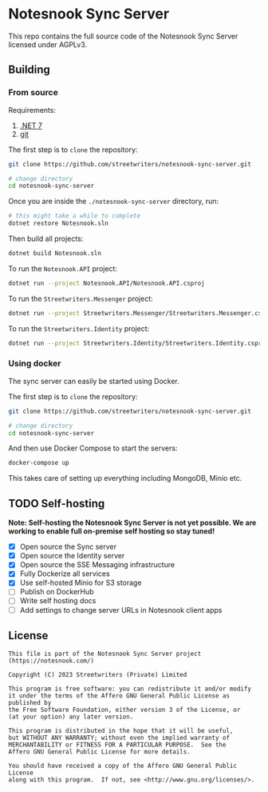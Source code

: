 # Notesnook Sync Server

This repo contains the full source code of the Notesnook Sync Server licensed under AGPLv3.

## Building

### From source

Requirements:

1. [.NET 7](https://dotnet.microsoft.com/en-us/download/dotnet/7.0)
2. [git](https://git-scm.com/downloads)

The first step is to `clone` the repository:

```bash
git clone https://github.com/streetwriters/notesnook-sync-server.git

# change directory
cd notesnook-sync-server
```

Once you are inside the `./notesnook-sync-server` directory, run:

```bash
# this might take a while to complete
dotnet restore Notesnook.sln
```

Then build all projects:

```bash
dotnet build Notesnook.sln
```

To run the `Notesnook.API` project:

```bash
dotnet run --project Notesnook.API/Notesnook.API.csproj
```

To run the `Streetwriters.Messenger` project:

```bash
dotnet run --project Streetwriters.Messenger/Streetwriters.Messenger.csproj
```

To run the `Streetwriters.Identity` project:

```bash
dotnet run --project Streetwriters.Identity/Streetwriters.Identity.csproj
```

### Using docker

The sync server can easily be started using Docker.

The first step is to `clone` the repository:

```bash
git clone https://github.com/streetwriters/notesnook-sync-server.git

# change directory
cd notesnook-sync-server
```

And then use Docker Compose to start the servers:

```bash
docker-compose up
```

This takes care of setting up everything including MongoDB, Minio etc.

## TODO Self-hosting

**Note: Self-hosting the Notesnook Sync Server is not yet possible. We are working to enable full on-premise self hosting so stay tuned!**

- [x] Open source the Sync server
- [x] Open source the Identity server
- [x] Open source the SSE Messaging infrastructure
- [x] Fully Dockerize all services
- [x] Use self-hosted Minio for S3 storage
- [ ] Publish on DockerHub
- [ ] Write self hosting docs
- [ ] Add settings to change server URLs in Notesnook client apps

## License

```
This file is part of the Notesnook Sync Server project (https://notesnook.com/)

Copyright (C) 2023 Streetwriters (Private) Limited

This program is free software: you can redistribute it and/or modify
it under the terms of the Affero GNU General Public License as published by
the Free Software Foundation, either version 3 of the License, or
(at your option) any later version.

This program is distributed in the hope that it will be useful,
but WITHOUT ANY WARRANTY; without even the implied warranty of
MERCHANTABILITY or FITNESS FOR A PARTICULAR PURPOSE.  See the
Affero GNU General Public License for more details.

You should have received a copy of the Affero GNU General Public License
along with this program.  If not, see <http://www.gnu.org/licenses/>.
```
